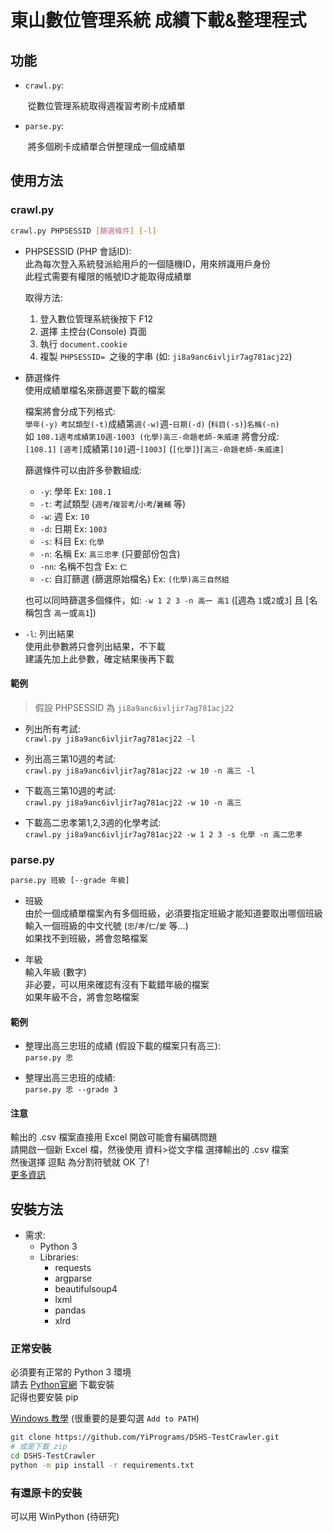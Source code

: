 # 東山數位管理系統 成績下載&整理程式

## 功能

- `crawl.py`: 

	​	從數位管理系統取得週複習考刷卡成績單

- `parse.py`: 

	​	將多個刷卡成績單合併整理成一個成績單

## 使用方法


### crawl.py

```bash
crawl.py PHPSESSID [篩選條件] [-l]
```

- PHPSESSID (PHP 會話ID):\
	此為每次登入系統發派給用戶的一個隨機ID，用來辨識用戶身份\
	此程式需要有權限的帳號ID才能取得成績單
	
	取得方法:
	1. 登入數位管理系統後按下 F12
	2. 選擇 主控台(Console) 頁面
	3. 執行 `document.cookie`
	4. 複製 `PHPSESSID= `之後的字串 (如: `ji8a9anc6ivljir7ag781acj22`)

- 篩選條件\
	使用成績單檔名來篩選要下載的檔案
	
	檔案將會分成下列格式:\
		`學年(-y)` `考試類型(-t)`成績第`週(-w)`週-`日期(-d)` (`科目(-s)`)`名稱(-n)`\
		如 `108.1週考成績第10週-1003 (化學)高三-命題老師-朱威達` 將會分成:\
			`[108.1]` `[週考]`成績第`[10]`週-`[1003]` (`[化學]`)`[高三-命題老師-朱威達]`
	
	篩選條件可以由許多參數組成:
	- `-y`: 學年  Ex: `108.1`
	- `-t`: 考試類型 (`週考`/`複習考`/`小考`/`暑輔` 等)
	- `-w`: 週  Ex: `10`
	- `-d`: 日期  Ex: `1003`
	- `-s`: 科目  Ex: `化學`
	- `-n`: 名稱 Ex: `高三忠孝` (只要部份包含)
	- `-nn`: 名稱不包含 Ex: `仁`
	- `-c`: 自訂篩選 (篩選原始檔名) Ex: `(化學)高三自然組`
	
	也可以同時篩選多個條件，如:  `-w 1 2 3 -n 高一 高1` ([週為 `1`或`2`或`3`] 且 [名稱包含 `高一`或`高1`]) 

- `-l`: 列出結果\
	使用此參數將只會列出結果，不下載\
	建議先加上此參數，確定結果後再下載
	
#### 範例
> 假設 PHPSESSID 為 `ji8a9anc6ivljir7ag781acj22`

- 列出所有考試:\
	`crawl.py ji8a9anc6ivljir7ag781acj22 -l`

- 列出高三第10週的考試:\
	`crawl.py ji8a9anc6ivljir7ag781acj22 -w 10 -n 高三 -l`

- 下載高三第10週的考試:\
	`crawl.py ji8a9anc6ivljir7ag781acj22 -w 10 -n 高三`
	
- 下載高二忠孝第1,2,3週的化學考試:\
	`crawl.py ji8a9anc6ivljir7ag781acj22 -w 1 2 3 -s 化學 -n 高二忠孝`

### parse.py

```bash
parse.py 班級 [--grade 年級]
```

- 班級\
	由於一個成績單檔案內有多個班級，必須要指定班級才能知道要取出哪個班級\
	輸入一個班級的中文代號 (`忠`/`孝`/`仁`/`愛` 等...)\
	如果找不到班級，將會忽略檔案

- 年級\
	輸入年級 (數字)\
	非必要，可以用來確認有沒有下載錯年級的檔案\
	如果年級不合，將會忽略檔案
	
#### 範例

- 整理出高三忠班的成績 (假設下載的檔案只有高三):\
	`parse.py 忠`
	
- 整理出高三忠班的成績:\
	`parse.py 忠 --grade 3`
	
#### 注意
輸出的 .csv 檔案直接用 Excel 開啟可能會有編碼問題\
請開啟一個新 Excel 檔，然後使用 資料>從文字檔 選擇輸出的 .csv 檔案\
然後選擇 逗點 為分割符號就 OK 了!\
[更多資訊](https://blog.surveycake.com/02-06-eeed3fa99249)

## 安裝方法

- 需求:
	- Python 3
	- Libraries:
		- requests
		- argparse
		- beautifulsoup4
		- lxml
		- pandas
		- xlrd

### 正常安裝

必須要有正常的 Python 3 環境\
請去 [Python官網](https://www.python.org/downloads/) 下載安裝\
記得也要安裝 pip

[Windows 教學](https://pygame.hackersir.org/Lessons/01/Python_install.html) (很重要的是要勾選 `Add to PATH`)

```bash
git clone https://github.com/YiPrograms/DSHS-TestCrawler.git
# 或是下載 zip
cd DSHS-TestCrawler
python -m pip install -r requirements.txt
```

### 有還原卡的安裝

可以用 WinPython (待研究)
